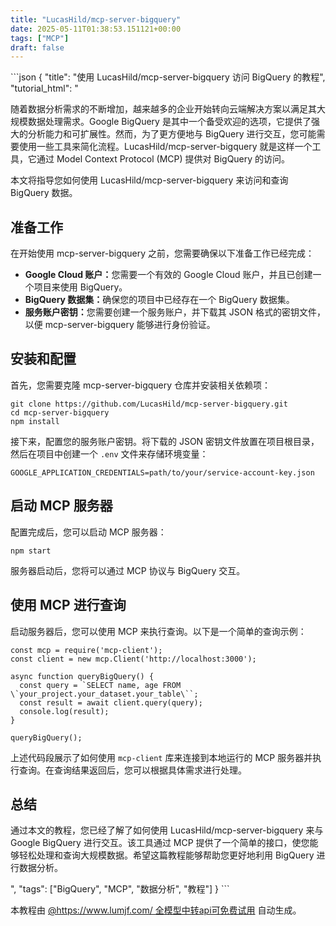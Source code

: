 ```yaml
---
title: "LucasHild/mcp-server-bigquery"
date: 2025-05-11T01:38:53.151121+00:00
tags: ["MCP"]
draft: false
---
```


<p>```json
{
  "title": "使用 LucasHild/mcp-server-bigquery 访问 BigQuery 的教程",
  "tutorial_html": "<p>随着数据分析需求的不断增加，越来越多的企业开始转向云端解决方案以满足其大规模数据处理需求。Google BigQuery 是其中一个备受欢迎的选项，它提供了强大的分析能力和可扩展性。然而，为了更方便地与 BigQuery 进行交互，您可能需要使用一些工具来简化流程。LucasHild/mcp-server-bigquery 就是这样一个工具，它通过 Model Context Protocol (MCP) 提供对 BigQuery 的访问。</p><p>本文将指导您如何使用 LucasHild/mcp-server-bigquery 来访问和查询 BigQuery 数据。</p><h2>准备工作</h2><p>在开始使用 mcp-server-bigquery 之前，您需要确保以下准备工作已经完成：</p><ul><li><strong>Google Cloud 账户：</strong>您需要一个有效的 Google Cloud 账户，并且已创建一个项目来使用 BigQuery。</li><li><strong>BigQuery 数据集：</strong>确保您的项目中已经存在一个 BigQuery 数据集。</li><li><strong>服务账户密钥：</strong>您需要创建一个服务账户，并下载其 JSON 格式的密钥文件，以便 mcp-server-bigquery 能够进行身份验证。</li></ul><h2>安装和配置</h2><p>首先，您需要克隆 mcp-server-bigquery 仓库并安装相关依赖项：</p><pre><code>git clone https://github.com/LucasHild/mcp-server-bigquery.git<br>cd mcp-server-bigquery<br>npm install</code></pre><p>接下来，配置您的服务账户密钥。将下载的 JSON 密钥文件放置在项目根目录，然后在项目中创建一个 <code>.env</code> 文件来存储环境变量：</p><pre><code>GOOGLE_APPLICATION_CREDENTIALS=path/to/your/service-account-key.json</code></pre><h2>启动 MCP 服务器</h2><p>配置完成后，您可以启动 MCP 服务器：</p><pre><code>npm start</code></pre><p>服务器启动后，您将可以通过 MCP 协议与 BigQuery 交互。</p><h2>使用 MCP 进行查询</h2><p>启动服务器后，您可以使用 MCP 来执行查询。以下是一个简单的查询示例：</p><pre><code>const mcp = require('mcp-client');<br>const client = new mcp.Client('http://localhost:3000');<br><br>async function queryBigQuery() {<br>  const query = `SELECT name, age FROM \`your_project.your_dataset.your_table\``;<br>  const result = await client.query(query);<br>  console.log(result);<br>}<br><br>queryBigQuery();</code></pre><p>上述代码段展示了如何使用 <code>mcp-client</code> 库来连接到本地运行的 MCP 服务器并执行查询。在查询结果返回后，您可以根据具体需求进行处理。</p><h2>总结</h2><p>通过本文的教程，您已经了解了如何使用 LucasHild/mcp-server-bigquery 来与 Google BigQuery 进行交互。该工具通过 MCP 提供了一个简单的接口，使您能够轻松处理和查询大规模数据。希望这篇教程能够帮助您更好地利用 BigQuery 进行数据分析。</p>",
  "tags": ["BigQuery", "MCP", "数据分析", "教程"]
}
```</p><p>本教程由 <a href="https://www.lumjf.com/" target="_blank">@https://www.lumjf.com/ 全模型中转api可免费试用</a> 自动生成。</p>